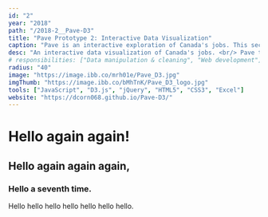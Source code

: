 ```yaml
---
id: "2"
year: "2018"
path: "/2018-2__Pave-D3"
title: "Pave Prototype 2: Interactive Data Visualization"
caption: "Pave is an interactive exploration of Canada's jobs. This second-iteration prototype served as my introduction to web development."
desc: "An interactive data visualization of Canada's jobs. <br/> Pave takes overwhelming data and allows users to quickly drill down into the areas that interest them. This design is for high school students, and it intends to remain fun and engaging while helping students make the 'decision of their life'. <br/> This is the second-iteration prototype, and it served as my introduction to web development."
# responsibilities: ["Data manipulation & cleaning", "Web development"]
radius: "40"
image: "https://image.ibb.co/mrh01e/Pave_D3.jpg"
imgThumb: "https://image.ibb.co/bMhTnK/Pave_D3_logo.jpg"
tools: ["JavaScript", "D3.js", "jQuery", "HTML5", "CSS3", "Excel"]
website: "https://dcorn068.github.io/Pave-D3/"
---
```


# Hello again again!

## Hello again again again,

### Hello a seventh time.

Hello hello hello hello hello hello hello.
